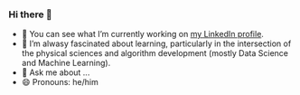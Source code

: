 ### Hi there 👋

<!--
**InonS/InonS** is a ✨ _special_ ✨ repository because its `README.md` (this file) appears on your GitHub profile.

- 🔭 I’m currently working on ...
- 🌱 I’m currently learning ...
- 👯 I’m looking to collaborate on ...
- 🤔 I’m looking for help with ...
- 💬 Ask me about ...
- 📫 How to reach me: ...
- 😄 Pronouns: ...
- ⚡ Fun fact: ...
--> 

- 🔭 You can see what I’m currently working on [my LinkedIn profile](https://www.linkedin.com/in/inonsharony).
- 🌱 I’m alwasy fascinated about learning, particularly in the intersection of the physical sciences and algorithm development (mostly Data Science and Machine Learning).
- 💬 Ask me about ...
- 😄 Pronouns: he/him
